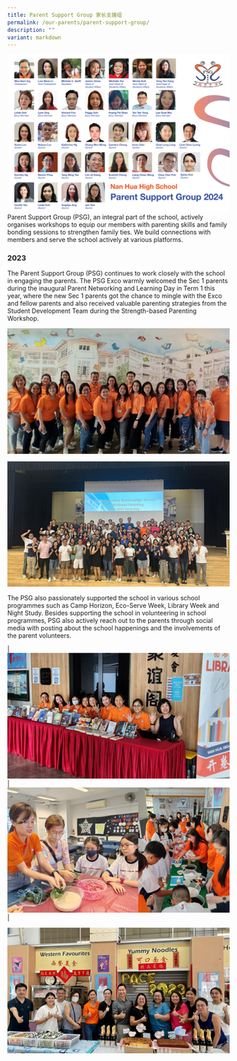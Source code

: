 ```yaml
---
title: Parent Support Group 家长支援组
permalink: /our-parents/parent-support-group/
description: ""
variant: markdown
---
```

![](/images/Our%20Parents/PSG_Chart2024_1784x1260.jpg)
<br>
Parent Support Group (PSG), an integral part of the school, actively organises workshops to equip our members with parenting skills and family bonding sessions to strengthen family ties. We build connections with members and serve the school actively at various platforms.

### 2023
The Parent Support Group (PSG) continues to work closely with the school in engaging the parents. The PSG Exco warmly welcomed the Sec 1 parents during the inaugural Parent Networking and Learning Day in Term 1 this year, where the new Sec 1 parents got the chance to mingle with the Exco and fellow parents and also received valuable parenting strategies from the Student Development Team during the Strength-based Parenting Workshop. 

![Exco at work at the welcome tea](/images/Our%20Parents/psg2023_2240x12605.jpg)

![](/images/Our%20Parents/psg2023_2240x12604.jpg)

The PSG also passionately supported the school in various school programmes such as Camp Horizon, Eco-Serve Week, Library Week and Night Study. Besides supporting the school in volunteering in school programmes, PSG also actively reach out to the parents through social media with posting about the school happenings and the involvements of the parent volunteers.

| ![](/images/Our%20Parents/psg2023_2240x12603.jpg) | ![](/images/Our%20Parents/psg2023_2240x12602.jpg) |

![](/images/Our%20Parents/psg2023_2240x12606.jpg)
